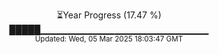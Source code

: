 <p align="center">
⏳Year Progress (17.47 %)<br>
█████▁▁▁▁▁▁▁▁▁▁▁▁▁▁▁▁▁▁▁▁▁▁▁▁▁ <br>
<sub>Updated: Wed, 05 Mar 2025 18:03:47 GMT</sub>
</p>

